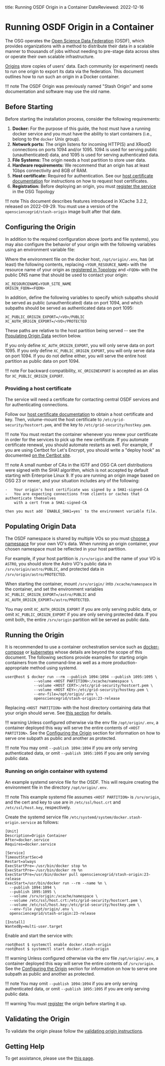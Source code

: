title: Running OSDF Origin in a Container
DateReviewed: 2022-12-16

Running OSDF Origin in a Container
========================================

The OSG operates the [Open Science Data Federation](overview.md) (OSDF), which
provides organizations with a method to distribute their data in a scalable manner to thousands of jobs without needing
to pre-stage data across sites or operate their own scalable infrastructure.

[Origins](install-origin.md) store copies of users' data.
Each community (or experiment) needs to run one origin to export its data via the federation.
This document outlines how to run such an origin in a Docker container.

!!! note
    The OSDF Origin was previously named "Stash Origin" and some documentation and software may use the old name.

Before Starting
---------------

Before starting the installation process, consider the following requirements:

1. **Docker:** For the purpose of this guide, the host must have a running docker service and you must have the ability
to start containers (i.e., belong to the `docker` Unix group).
1. **Network ports:** The origin listens for incoming HTTP(S) and XRootD connections on ports 1094 and/or 1095.
   1094 is used for serving public (unauthenticated) data, and 1095 is used for serving authenticated data.
1. **File Systems:** The origin needs a host partition to store user data.
1. **Hardware requirements:** We recommend that an origin has at least 1Gbps connectivity and 8GB of RAM.
1. **Host certificate:** Required for authentication.
  See our [host certificate documentation](../../security/host-certs.md) for instructions on how to request host certificates.
1. **Registration:** Before deploying an origin, you must
   [register the service](install-origin.md#registering-the-origin) in the OSG Topology

!!! note
    This document describes features introduced in XCache 3.2.2, released on 2022-09-29.
    You must use a version of the `opensciencegrid/stash-origin` image built after that date.

Configuring the Origin
----------------------

In addition to the required configuration above (ports and file systems), you may also configure the behavior of your
origin with the following variables using an environment variable file:

Where the environment file on the docker host, `/opt/origin/.env`, has (at least) the following contents,
replacing `<YOUR_RESOURCE_NAME>` with the resource name of your origin as
[registered in Topology](install-origin.md#registering-the-origin)
and `<FQDN>` with the public DNS name that should be used to contact your origin:

```file
XC_RESOURCENAME=YOUR_SITE_NAME
ORIGIN_FQDN=<FQDN>
```

In addition, define the following variables to specify which subpaths should be served as public (unauthenticated) data
on port 1094, and which subpaths should be served as authenticated data on port 1095:

```file
XC_PUBLIC_ORIGIN_EXPORT=/<VO>/PUBLIC
XC_AUTH_ORIGIN_EXPORT=/<VO>/PROTECTED
```

These paths are relative to the host partition being served -- see the [Populating Origin Data](#populating-origin-data)
section below.

If you only define `XC_AUTH_ORIGIN_EXPORT`, you will only serve data on port 1095.
If you only define `XC_PUBLIC_ORIGIN_EXPORT`, you will only serve data on port 1094.
If you do not define either, you will serve the entire host partition as public data on port 1094.

!!! note
    For backward compatibility, `XC_ORIGINEXPORT` is accepted as an alias for `XC_PUBLIC_ORIGIN_EXPORT`.

### Providing a host certificate

The service will need a certificate for contacting central OSDF services and for authenticating connections.

Follow our [host certificate documentation](../../security/host-certs.md) to obtain a host certificate and key.
Then, volume-mount the host certificate to `/etc/grid-security/hostcert.pem`,
and the key to `/etc/grid-security/hostkey.pem`.

!!! note
    You must restart the container whenever you renew your certificate
    in order for the services to pick up the new certificate.
    If you automate certificate renewal, you should automate restarts as well.
    For example, if you are using Certbot for Let's Encrypt, you should write a "deploy hook" as documented
    [on the Certbot site](https://certbot.eff.org/docs/using.html#renewing-certificates).


!!! note
    A small number of CAs in the IGTF and OSG CA cert distributions were signed with the SHA1 algorithm,
    which is not accepted by default starting with Enterprise Linux 9.
    If you are running an origin image based on OSG 23 or newer, and your situation includes any of the following:
    
    -   Your origin's host certificate was signed by a SHA1-signed-CA
    -   You are expecting connections from clients or caches that authenticate themselves
        with a cert from a SHA1-signed-CA
    
    then you must add `ENABLE_SHA1=yes` to the environment variable file.


Populating Origin Data
----------------------

The OSDF namespace is shared by multiple VOs so you must
[choose a namespace](vo-data.md#choosing-namespaces) for your own VO's data.
When running an origin container, your chosen namespace must be reflected in your host partition.

For example, if your host partition is `/srv/origin` and the name of your VO is `ASTRO`,
you should store the Astro VO's public data in `/srv/origin/astro/PUBLIC`,
and protected data in `/srv/origin/astro/PROTECTED`.

When starting the container, mount `/srv/origin/` into `/xcache/namespace` in the container,
and set the environment variables `XC_PUBLIC_ORIGIN_EXPORT=/astro/PUBLIC` and `XC_AUTH_ORIGIN_EXPORT=/astro/PROTECTED`.

You may omit `XC_AUTH_ORIGIN_EXPORT` if you are only serving public data,
or omit `XC_PUBLIC_ORIGIN_EXPORT` if you are only serving protected data.
If you omit both, the entire `/srv/origin` partition will be served as public data.


Running the Origin
------------------

It is recommended to use a container orchestration service such as [docker-compose](https://docs.docker.com/compose/)
or [kubernetes](https://kubernetes.io/) whose details are beyond the scope of this document.
The following sections provide examples for starting origin containers from the command-line as well as a more
production-appropriate method using systemd.

```console
user@host $ docker run --rm --publish 1094:1094 --publish 1095:1095 \
             --volume <HOST PARTITION>:/xcache/namespace \
             --volume <HOST CERT>:/etc/grid-security/hostcert.pem \
             --volume <HOST KEY>:/etc/grid-security/hostkey.pem \
             --env-file=/opt/origin/.env \
             opensciencegrid/stash-origin:23-release
```

Replacing `<HOST PARTITION>` with the host directory containing data that your origin should serve.
See [this section](#populating-origin-data) for details.

!!! warning
    Unless configured otherwise via the env file `/opt/origin/.env`,
    a container deployed this way will serve the entire contents of `<HOST PARTITION>`.
    See the [Configuring the Origin](#configuring-the-origin) section for information on how to
    serve one subpath as public and another as protected.

!!! note
    You may omit `--publish 1094:1094` if you are only serving authenticated data,
    or omit `--publish 1095:1095` if you are only serving public data.

### Running on origin container with systemd

An example systemd service file for the OSDF.
This will require creating the environment file in the directory `/opt/origin/.env`.

!!! note
    This example systemd file assumes `<HOST PARTITION>` is `/srv/origin`,
    and the cert and key to use are in `/etc/ssl/host.crt` and `/etc/ssl/host.key`,
    respectively.

Create the systemd service file `/etc/systemd/system/docker.stash-origin.service` as follows:

```file
[Unit]
Description=Origin Container
After=docker.service
Requires=docker.service

[Service]
TimeoutStartSec=0
Restart=always
ExecStartPre=-/usr/bin/docker stop %n
ExecStartPre=-/usr/bin/docker rm %n
ExecStartPre=/usr/bin/docker pull opensciencegrid/stash-origin:23-release
ExecStart=/usr/bin/docker run --rm --name %n \
  --publish 1094:1094 \
  --publish 1095:1095 \
  --volume /srv/origin:/xcache/namespace \
  --volume /etc/ssl/host.crt:/etc/grid-security/hostcert.pem \
  --volume /etc/ssl/host.key:/etc/grid-security/hostkey.pem \
  --env-file /opt/origin/.env \
  opensciencegrid/stash-origin:23-release

[Install]
WantedBy=multi-user.target
```

Enable and start the service with:

```console
root@host $ systemctl enable docker.stash-origin
root@host $ systemctl start docker.stash-origin
```

!!! warning
    Unless configured otherwise via the env file `/opt/origin/.env`,
    a container deployed this way will serve the entire contents of `/srv/origin`.
    See the [Configuring the Origin](#configuring-the-origin) section for information on how to
    serve one subpath as public and another as protected.

!!! note
    You may omit `--publish 1094:1094` if you are only serving authenticated data,
    or omit `--publish 1095:1095` if you are only serving public data.

!!! warning
    You must [register](install-origin.md#registering-the-origin) the origin before starting it up.



Validating the Origin
---------------------

To validate the origin please follow the
[validating origin instructions](install-origin.md#verifying-the-origin-server).

Getting Help
------------

To get assistance, please use the [this page](../../common/help.md).
